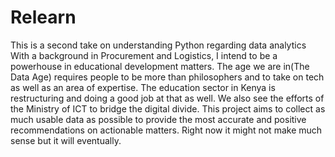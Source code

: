 # Relearn
This is a second take on understanding Python regarding data analytics
With a background in Procurement and Logistics, I intend to be a powerhouse in educational development matters. The age we are in(The Data Age) requires people to be more than philosophers and to take on tech as well as an area of expertise.
The education sector in Kenya is restructuring and doing a good job at that as well. We also see the efforts of the Ministry of ICT to bridge the digital divide. 
This project aims to collect as much usable data as possible to provide the most accurate and positive recommendations on actionable matters. Right now it might not make much sense but it will eventually. 

